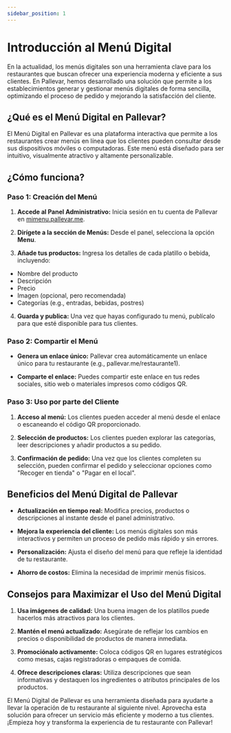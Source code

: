 ```yaml
---
sidebar_position: 1
---
```


# Introducción al Menú Digital

En la actualidad, los menús digitales son una herramienta clave para los restaurantes que buscan ofrecer una experiencia moderna y eficiente a sus clientes. En Pallevar, hemos desarrollado una solución que permite a los establecimientos generar y gestionar menús digitales de forma sencilla, optimizando el proceso de pedido y mejorando la satisfacción del cliente.

## ¿Qué es el Menú Digital en Pallevar?

El Menú Digital en Pallevar es una plataforma interactiva que permite a los restaurantes crear menús en línea que los clientes pueden consultar desde sus dispositivos móviles o computadoras. Este menú está diseñado para ser intuitivo, visualmente atractivo y altamente personalizable.

## ¿Cómo funciona?

### Paso 1: Creación del Menú

1. **Accede al Panel Administrativo:** Inicia sesión en tu cuenta de Pallevar en [mimenu.pallevar.me](https://mimenu.pallevar.me/).

2. **Dirígete a la sección de Menús:** Desde el panel, selecciona la opción **Menu**.

3. **Añade tus productos:** Ingresa los detalles de cada platillo o bebida, incluyendo:

- Nombre del producto
- Descripción
- Precio
- Imagen (opcional, pero recomendada)
- Categorías (e.g., entradas, bebidas, postres)

4. **Guarda y publica:** Una vez que hayas configurado tu menú, publícalo para que esté disponible para tus clientes.

### Paso 2: Compartir el Menú

- **Genera un enlace único:** Pallevar crea automáticamente un enlace único para tu restaurante (e.g., pallevar.me/restaurante1).

- **Comparte el enlace:** Puedes compartir este enlace en tus redes sociales, sitio web o materiales impresos como códigos QR.

### Paso 3: Uso por parte del Cliente

1. **Acceso al menú:** Los clientes pueden acceder al menú desde el enlace o escaneando el código QR proporcionado.

2. **Selección de productos:** Los clientes pueden explorar las categorías, leer descripciones y añadir productos a su pedido.

3. **Confirmación de pedido:** Una vez que los clientes completen su selección, pueden confirmar el pedido y seleccionar opciones como "Recoger en tienda" o "Pagar en el local".

## Beneficios del Menú Digital de Pallevar

- **Actualización en tiempo real:** Modifica precios, productos o descripciones al instante desde el panel administrativo.

- **Mejora la experiencia del cliente:** Los menús digitales son más interactivos y permiten un proceso de pedido más rápido y sin errores.

- **Personalización:** Ajusta el diseño del menú para que refleje la identidad de tu restaurante.

- **Ahorro de costos:** Elimina la necesidad de imprimir menús físicos.

## Consejos para Maximizar el Uso del Menú Digital

1. **Usa imágenes de calidad:** Una buena imagen de los platillos puede hacerlos más atractivos para los clientes.

2. **Mantén el menú actualizado:** Asegúrate de reflejar los cambios en precios o disponibilidad de productos de manera inmediata.

3. **Promociónalo activamente:** Coloca códigos QR en lugares estratégicos como mesas, cajas registradoras o empaques de comida.

4. **Ofrece descripciones claras:** Utiliza descripciones que sean informativas y destaquen los ingredientes o atributos principales de los productos.

El Menú Digital de Pallevar es una herramienta diseñada para ayudarte a llevar la operación de tu restaurante al siguiente nivel. Aprovecha esta solución para ofrecer un servicio más eficiente y moderno a tus clientes. ¡Empieza hoy y transforma la experiencia de tu restaurante con Pallevar!